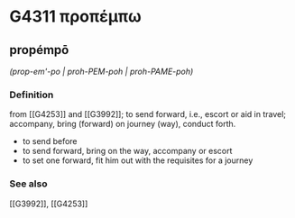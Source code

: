 # G4311 προπέμπω

## propémpō

_(prop-em'-po | proh-PEM-poh | proh-PAME-poh)_

### Definition

from [[G4253]] and [[G3992]]; to send forward, i.e., escort or aid in travel; accompany, bring (forward) on journey (way), conduct forth.

- to send before
- to send forward, bring on the way, accompany or escort
- to set one forward, fit him out with the requisites for a journey

### See also

[[G3992]], [[G4253]]

